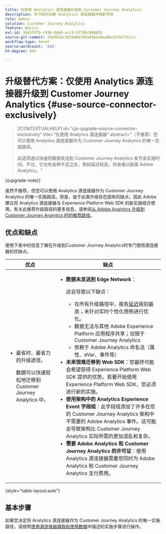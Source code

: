 ```yaml
---
title: 仅使用 Analytics 源连接器升级到 Customer Journey Analytics
description: 学习如何创建 Analytics 源连接器并映射字段
role: Admin
solution: Customer Journey Analytics
feature: Basics
exl-id: 34e5f97b-c936-4de6-acc9-5774bc908655
source-git-commit: 33e962bc3834d6b7d0a49bea9aa06c67547351c1
workflow-type: tm+mt
source-wordcount: '418'
ht-degree: 94%

---
```


# 升级替代方案：仅使用 Analytics 源连接器升级到 Customer Journey Analytics {#use-source-connector-exclusively}

<!-- markdownlint-disable MD034 -->

>[!CONTEXTUALHELP]
>id="cja-upgrade-source-connector-exclusively"
>title="仅使用 Analytics 源连接器"
>abstract="（不推荐）您可以使用 Analytics 源连接器作为 Customer Journey Analytics 的唯一实施路径。<br><br>此选项通过快速将数据发送到 Customer Journey Analytics 来节省实施时间。不过，它也有各种不足之处，例如延迟较高，将来难以脱离 Adobe Analytics。"

<!-- markdownlint-enable MD034 -->

{{upgrade-note}}

虽然不推荐，但您可以使用 Analytics 源连接器作为 Customer Journey Analytics 的唯一实施路径。但是，由于此类升级存在固有的缺点，因此 Adobe 建议将 Analytics 源连接器与 Experience Platform Web SDK 的新实施结合使用。有关此推荐升级路径的更多信息，请参阅[从 Adobe Analytics 升级到 Customer Journey Analytics 时的推荐路径](/help/getting-started/cja-upgrade/cja-upgrade-recommendations.md)。

## 优点和缺点

使用下表中的信息了解在升级到Customer Journey Analytics时专门使用源连接器的优缺点。

| 优点 | 缺点 |
|----------|---------|
| <ul><li>最省时、最省力的升级途径。 <p>数据可以快速轻松地迁移到 Customer Journey Analytics 中。</p></li></ul> | <ul><li>**数据未发送到 Edge Network**： <p>这会导致以下缺点：</p><ul><li>在所有升级路径中，报告[延迟](/help/technotes/guardrails.md#latencies)级别最高；未针对实时个性化用例进行优化。</li><li>数据无法与其他 Adobe Experience Platform 应用程序共享；仅限于 Customer Journey Analytics</li><li>依赖于 Adobe Analytics 命名法（属性、eVar、事件等）</li></ul><li>**未来很难迁移到 Web SDK**：您最终可能会希望获得 Experience Platform Web SDK 提供的优势。若要开始使用 Experience Platform Web SDK，您必须进行新的实施。</li><li>**使用架构中的 Analytics Experience Event 字段组**：此字段组添加了许多在您的 Customer Journey Analytics 架构中不需要的 Adobe Analytics 事件。这可能会导致架构比 Customer Journey Analytics 实际所需的更加混乱和复杂。</li><li>**需要 Adobe Analytics 和 Customer Journey Analytics 的许可证**：使用 Analytics 源连接器需要您同时为 Adobe Analytics 和 Customer Journey Analytics 支付费用。</li></ul> |

{style="table-layout:auto"}

## 基本步骤

如果您决定将 Analytics 源连接器作为 Customer Journey Analytics 的唯一实施路径，请按照[使用源连接器摄取和使用数据](/help/data-ingestion/sources.md)中描述的实施步骤进行操作。

